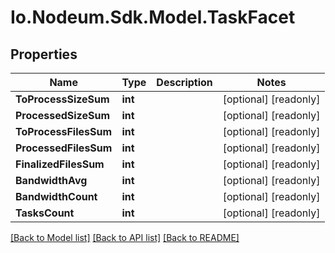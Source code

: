 # Io.Nodeum.Sdk.Model.TaskFacet
## Properties

Name | Type | Description | Notes
------------ | ------------- | ------------- | -------------
**ToProcessSizeSum** | **int** |  | [optional] [readonly] 
**ProcessedSizeSum** | **int** |  | [optional] [readonly] 
**ToProcessFilesSum** | **int** |  | [optional] [readonly] 
**ProcessedFilesSum** | **int** |  | [optional] [readonly] 
**FinalizedFilesSum** | **int** |  | [optional] [readonly] 
**BandwidthAvg** | **int** |  | [optional] [readonly] 
**BandwidthCount** | **int** |  | [optional] [readonly] 
**TasksCount** | **int** |  | [optional] [readonly] 

[[Back to Model list]](../README.md#documentation-for-models) [[Back to API list]](../README.md#documentation-for-api-endpoints) [[Back to README]](../README.md)

